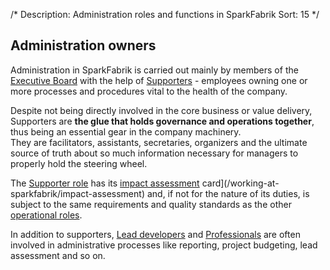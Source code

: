 /*
Description: Administration roles and functions in SparkFabrik
Sort: 15
*/

## Administration owners

Administration in SparkFabrik is carried out mainly by members of the [Executive Board](/organization/governance) with the help of [Supporters](/organization/role-isc-supporter) - employees owning one or more processes and procedures vital to the health of the company.

Despite not being directly involved in the core business or value delivery, Supporters are **the glue that holds governance and operations together**, thus being an essential gear in the company machinery.  
They are facilitators, assistants, secretaries, organizers and the ultimate source of truth about so much information necessary for managers to properly hold the steering wheel.

The [Supporter role](/organization/role-isc-supporter) has its [impact assessment](/working-at-sparkfabrik/impact-assessment) card](/working-at-sparkfabrik/impact-assessment) and, if not for the nature of its duties, is subject to the same requirements and quality standards as the other [operational roles](/organization/operations).

In addition to supporters, [Lead developers](/organization/role-isc-lead-developer) and [Professionals](/organization/role-isc-professional) are often involved in administrative processes like reporting, project budgeting, lead assessment and so on.
